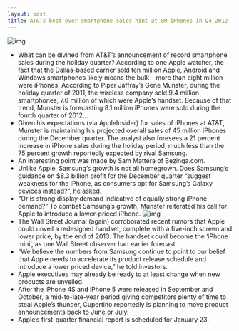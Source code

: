 ```yaml
---
layout: post
title: AT&Ts best-ever smartphone sales hint at 8M iPhones in Q4 2012
---
```

![img](http://media.idownloadblog.com/wp-content/uploads/2012/10/iPhone-5-in-hand.png)
* What can be divined from AT&T’s announcement of record smartphone sales during the holiday quarter? According to one Apple watcher, the fact that the Dallas-based carrier sold ten million Apple, Android and Windows smartphones likely means the bulk – more than eight million – were iPhones. According to Piper Jaffray’s Gene Munster, during the holiday quarter of 2011, the wireless company sold 9.4 million smartphones, 7.6 million of which were Apple’s handset. Because of that trend, Munster is forecasting 8.1 million iPhones were sold during the fourth quarter of 2012…
* Given his expectations (via AppleInsider) for sales of iPhones at AT&T, Munster is maintaining his projected overall sales of 45 million iPhones during the December quarter. The analyst also foresees a 21 percent increase in iPhone sales during the holiday period, much less than the 75 percent growth reportedly expected by rival Samsung.
* An interesting point was made by Sam Mattera of Bezinga.com.
* Unlike Apple, Samsung’s growth is not all homegrown. Does Samsung’s guidance on $8.3 billion profit for the December quarter “suggest weakness for the iPhone, as consumers opt for Samsung’s Galaxy devices instead?”, he asked.
* “Or is strong display demand indicative of equally strong iPhone demand?” To combat Samsung’s growth, Munster reiterated his call for Apple to introduce a lower-priced iPhone.
![img](http://media.idownloadblog.com/wp-content/uploads/2013/01/iPhone6-004.jpg)
* The Wall Street Journal (again) corroborated recent rumors that Apple could unveil a redesigned handset, complete with a five-inch screen and lower price, by the end of 2013. The handset could become the ‘iPhone mini’, as one Wall Street observer had earlier forecast.
* “We believe the numbers from Samsung continue to point to our belief that Apple needs to accelerate its product release schedule and introduce a lower priced device,” he told investors.
* Apple executives may already be ready to at least change when new products are unveiled.
* After the iPhone 4S and iPhone 5 were released in September and October, a mid-to-late-year period giving competitors plenty of time to steal Apple’s thunder, Cupertino reportedly is planning to move product announcements back to June or July.
* Apple’s first-quarter financial report is scheduled for January 23.

